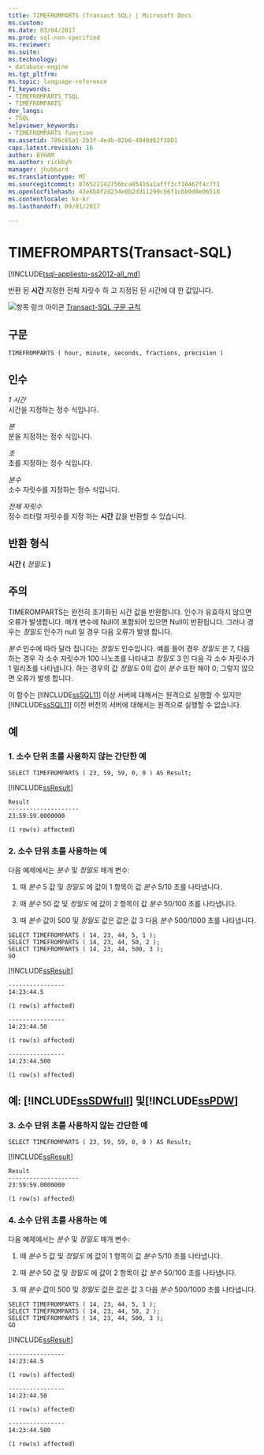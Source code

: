 ```yaml
---
title: TIMEFROMPARTS (Transact SQL) | Microsoft Docs
ms.custom: 
ms.date: 03/04/2017
ms.prod: sql-non-specified
ms.reviewer: 
ms.suite: 
ms.technology:
- database-engine
ms.tgt_pltfrm: 
ms.topic: language-reference
f1_keywords:
- TIMEFROMPARTS_TSQL
- TIMEFROMPARTS
dev_langs:
- TSQL
helpviewer_keywords:
- TIMEFROMPARTS function
ms.assetid: 786c65a1-2b3f-4e4b-82b6-4940d62f3801
caps.latest.revision: 16
author: BYHAM
ms.author: rickbyh
manager: jhubbard
ms.translationtype: MT
ms.sourcegitcommit: 876522142756bca05416a1afff3cf10467f4c7f1
ms.openlocfilehash: 43e6b8f2d234e0b2dd11299c56f1c6b9d0e06518
ms.contentlocale: ko-kr
ms.lasthandoff: 09/01/2017

---
```

# <a name="timefromparts-transact-sql"></a>TIMEFROMPARTS(Transact-SQL)
[!INCLUDE[tsql-appliesto-ss2012-all_md](../../includes/tsql-appliesto-ss2012-all-md.md)]

  반환 된 **시간** 지정한 전체 자릿수 하 고 지정된 된 시간에 대 한 값입니다.  
  
 ![항목 링크 아이콘](../../database-engine/configure-windows/media/topic-link.gif "항목 링크 아이콘") [Transact-SQL 구문 규칙](../../t-sql/language-elements/transact-sql-syntax-conventions-transact-sql.md)  
  
## <a name="syntax"></a>구문  
  
```  
TIMEFROMPARTS ( hour, minute, seconds, fractions, precision )  
```  
  
## <a name="arguments"></a>인수  
 *1 시간*  
 시간을 지정하는 정수 식입니다.  
  
 *분*  
 분을 지정하는 정수 식입니다.  
  
 *초*  
 초를 지정하는 정수 식입니다.  
  
 *분수*  
 소수 자릿수를 지정하는 정수 식입니다.  
  
 *전체 자릿수*  
 정수 리터럴 자릿수를 지정 하는 **시간** 값을 반환할 수 있습니다.  
  
## <a name="return-types"></a>반환 형식  
 **시간 (** *정밀도* **)**  
  
## <a name="remarks"></a>주의  
 TIMEROMPARTS는 완전히 초기화된 시간 값을 반환합니다. 인수가 유효하지 않으면 오류가 발생합니다. 매개 변수에 Null이 포함되어 있으면 Null이 반환됩니다. 그러나 경우는 *정밀도* 인수가 null 일 경우 다음 오류가 발생 합니다.  
  
 *분수* 인수에 따라 달라 집니다는 *정밀도* 인수입니다. 예를 들어 경우 *정밀도* 은 7, 다음 하는 경우 각 소수 자릿수가 100 나노초를 나타내고 *정밀도* 3 인 다음 각 소수 자릿수가 1 밀리초를 나타냅니다. 하는 경우의 값 *정밀도* 0의 값이 *분수* 또한 해야 0; 그렇지 않으면 오류가 발생 합니다.  
  
 이 함수는 [!INCLUDE[ssSQL11](../../includes/sssql11-md.md)] 이상 서버에 대해서는 원격으로 실행할 수 있지만 [!INCLUDE[ssSQL11](../../includes/sssql11-md.md)] 이전 버전의 서버에 대해서는 원격으로 실행할 수 없습니다.  
  
## <a name="examples"></a>예  
  
### <a name="a-simple-example-without-fractions-of-a-second"></a>1. 소수 단위 초를 사용하지 않는 간단한 예  
  
```  
SELECT TIMEFROMPARTS ( 23, 59, 59, 0, 0 ) AS Result;  
```  
  
 [!INCLUDE[ssResult](../../includes/ssresult-md.md)]  
  
```  
Result  
--------------------  
23:59:59.0000000  
  
(1 row(s) affected)  
```  
  
### <a name="b-example-with-fractions-of-a-second"></a>2. 소수 단위 초를 사용하는 예  
 다음 예제에서는 *분수* 및 *정밀도* 매개 변수:  
  
1.  때 *분수* 5 값 및 *정밀도* 에 값이 1 항목이 값 *분수* 5/10 초를 나타냅니다.  
  
2.  때 *분수* 50 값 및 *정밀도* 에 값이 2 항목이 값 *분수* 50/100 초를 나타냅니다.  
  
3.  때 *분수* 값이 500 및 *정밀도* 값은 값은 값 3 다음 *분수* 500/1000 초를 나타냅니다.  
  
```tsql  
SELECT TIMEFROMPARTS ( 14, 23, 44, 5, 1 );  
SELECT TIMEFROMPARTS ( 14, 23, 44, 50, 2 );  
SELECT TIMEFROMPARTS ( 14, 23, 44, 500, 3 );  
GO  
```  
  
 [!INCLUDE[ssResult](../../includes/ssresult-md.md)]  
  
```  
----------------  
14:23:44.5  
  
(1 row(s) affected)  
  
----------------  
14:23:44.50  
  
(1 row(s) affected)  
  
----------------  
14:23:44.500  
  
(1 row(s) affected)  
```  
  
## <a name="examples-includesssdwfullincludessssdwfull-mdmd-and-includesspdwincludessspdw-mdmd"></a>예: [!INCLUDE[ssSDWfull](../../includes/sssdwfull-md.md)] 및[!INCLUDE[ssPDW](../../includes/sspdw-md.md)]  
  
### <a name="c-simple-example-without-fractions-of-a-second"></a>3. 소수 단위 초를 사용하지 않는 간단한 예  
  
```  
SELECT TIMEFROMPARTS ( 23, 59, 59, 0, 0 ) AS Result;  
```  
  
 [!INCLUDE[ssResult](../../includes/ssresult-md.md)]  
  
```  
Result  
--------------------  
23:59:59.0000000  
  
(1 row(s) affected)  
```  
  
### <a name="d-example-with-fractions-of-a-second"></a>4. 소수 단위 초를 사용하는 예  
 다음 예제에서는 *분수* 및 *정밀도* 매개 변수:  
  
1.  때 *분수* 5 값 및 *정밀도* 에 값이 1 항목이 값 *분수* 5/10 초를 나타냅니다.  
  
2.  때 *분수* 50 값 및 *정밀도* 에 값이 2 항목이 값 *분수* 50/100 초를 나타냅니다.  
  
3.  때 *분수* 값이 500 및 *정밀도* 값은 값은 값 3 다음 *분수* 500/1000 초를 나타냅니다.  
  
```tsql  
SELECT TIMEFROMPARTS ( 14, 23, 44, 5, 1 );  
SELECT TIMEFROMPARTS ( 14, 23, 44, 50, 2 );  
SELECT TIMEFROMPARTS ( 14, 23, 44, 500, 3 );  
GO  
```  
  
 [!INCLUDE[ssResult](../../includes/ssresult-md.md)]  
  
```  
----------------  
14:23:44.5  
  
(1 row(s) affected)  
  
----------------  
14:23:44.50  
  
(1 row(s) affected)  
  
----------------  
14:23:44.500  
  
(1 row(s) affected)  
```  
  
  



